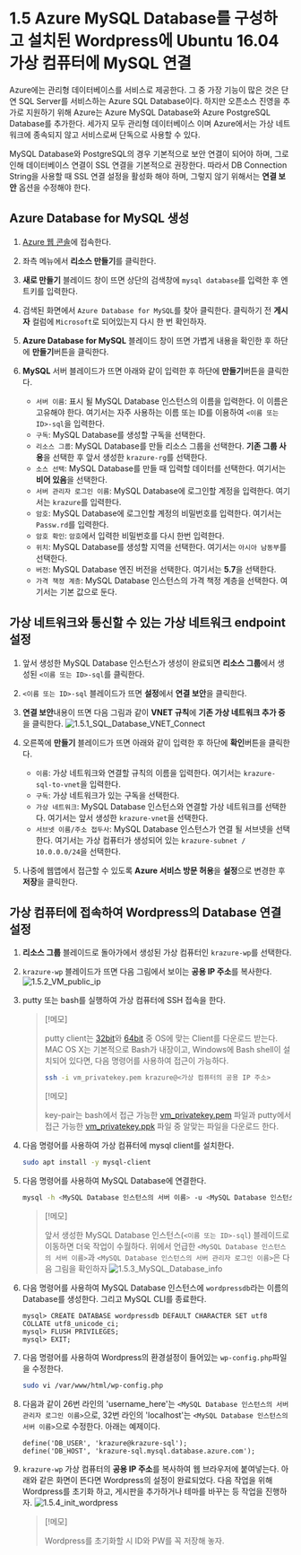 # 1.5 Azure MySQL Database를 구성하고 설치된 Wordpress에 Ubuntu 16.04 가상 컴퓨터에 MySQL 연결

Azure에는 관리형 데이터베이스를 서비스로 제공한다. 그 중 가장 기능이 많은 것은 단연 SQL Server를 서비스하는 Azure SQL Database이다. 하지만 오픈소스 진영을 추가로 지원하기 위해 Azure는 Azure MySQL Database와 Azure PostgreSQL Database를 추가한다. 세가지 모두 관리형 데이터베이스 이며 Azure에서는 가상 네트워크에 종속되지 않고 서비스로써 단독으로 사용할 수 있다.

MySQL Database와 PostgreSQL의 경우 기본적으로 보안 연결이 되어야 하며, 그로 인해 데이터베이스 연결이 SSL 연결을 기본적으로 권장한다. 따라서 DB Connection String을 사용할 때 SSL 연결 설정을 활성화 해야 하며, 그렇지 않기 위해서는 **연결 보안** 옵션을 수정해야 한다.

## Azure Database for MySQL 생성

1. [Azure 웹 콘솔](https://portal.azure.com)에 접속한다.

2. 좌측 메뉴에서 **리소스 만들기**를 클릭한다.

3. **새로 만들기** 블레이드 창이 뜨면 상단의 검색창에 `mysql database`를 입력한 후 엔트키를 입력한다.

4. 검색된 화면에서 `Azure Database for MySQL`를 찾아 클릭한다. 클릭하기 전 **게시자** 컬럼에 `Microsoft`로 되어있는지 다시 한 번 확인하자.

5. **Azure Database for MySQL** 블레이드 창이 뜨면 가볍게 내용을 확인한 후 하단에 **만들기**버튼을 클릭한다.

6. **MySQL** 서버 블레이드가 뜨면 아래와 같이 입력한 후 하단에 **만들기**버튼을 클릭한다.
    - `서버 이름`: 표시 될 MySQL Database 인스턴스의 이름을 입력한다. 이 이름은 고유해야 한다. 여기서는 자주 사용하는 이름 또는 ID를 이용하여 `<이름 또는 ID>-sql`을 입력한다.
    - `구독`: MySQL Database를 생성할 구독을 선택한다.
    - `리소스 그룹`: MySQL Database를 만들 리소스 그룹을 선택한다. **기존 그룹 사용**을 선택한 후 앞서 생성한 `krazure-rg`를 선택한다.
    - `소스 선택`: MySQL Database를 만들 때 입력할 데이터를 선택한다. 여기서는 **비어 있음**을 선택한다.
    - `서버 관리자 로그인 이름`: MySQL Database에 로그인할 계정을 입력한다. 여기서는 `krazure`를 입력한다.
    - `암호`: MySQL Database에 로그인할 계정의 비밀번호를 입력한다. 여기서는 `Passw.rd`를 입력한다.
    - `암호 확인`: `암호`에서 입력한 비밀번호를 다시 한번 입력한다.
    - `위치`: MySQL Database를 생성할 지역을 선택한다. 여기서는 `아시아 남동부`를 선택한다.
    - `버전`: MySQL Database 엔진 버전을 선택한다. 여기서는 **5.7**을 선택한다.
    - `가격 책정 계층`: MySQL Database 인스턴스의 가격 책정 계층을 선택한다. 여기서는 기본 값으로 둔다.

## 가상 네트워크와 통신할 수 있는 가상 네트워크 endpoint 설정

1. 앞서 생성한 MySQL Database 인스턴스가 생성이 완료되면 **리소스 그룹**에서 생성된 `<이름 또는 ID>-sql`를 클릭한다.

2. `<이름 또는 ID>-sql` 블레이드가 뜨면 **설정**에서 **연결 보안**을 클릭한다.

3. **연결 보안**내용이 뜨면 다음 그림과 같이 **VNET 규칙**에 **기존 가상 네트워크 추가 중**을 클릭한다.
 ![1.5.1_SQL_Database_VNET_Connect](../images/1.5.1_SQL_Database_VNET_Connect.PNG)

4. 오른쪽에 **만들기** 블레이드가 뜨면 아래와 같이 입력한 후 하단에 **확인**버튼을 클릭한다.
    - `이름`: 가상 네트워크와 연결할 규칙의 이름을 입력한다. 여기서는 `krazure-sql-to-vnet`을 입력한다.
    - `구독`: 가상 네트워크가 있는 구독을 선택한다.
    - `가상 네트워크`: MySQL Database 인스턴스와 연결할 가상 네트워크를 선택한다. 여기서는 앞서 생성한 `krazure-vnet`을 선택한다.
    - `서브넷 이름/주소 접두사`: MySQL Database 인스턴스가 연결 될 서브넷을 선택한다. 여기서는 가상 컴퓨터가 생성되어 있는 `krazure-subnet / 10.0.0.0/24`을 선택한다.

5. 나중에 웹앱에서 접근할 수 있도록 **Azure 서비스 방문 허용**을 **설정**으로 변경한 후 **저장**을 클릭한다.

## 가상 컴퓨터에 접속하여 Wordpress의 Database 연결 설정

1. **리소스 그룹** 블레이드로 돌아가에서 생성된 가상 컴퓨터인 `krazure-wp`를 선택한다.

2. `krazure-wp` 블레이드가 뜨면 다음 그림에서 보이는 **공용 IP 주소**를 복사한다.
 ![1.5.2_VM_public_ip](../images/1.5.2_VM_public_ip.PNG)

3. putty 또는 bash를 실행하여 가상 컴퓨터에 SSH 접속을 한다.
    > [!메모]
    >
    > putty client는 [32bit](https://the.earth.li/~sgtatham/putty/latest/w32/putty.exe)와 [64bit](https://the.earth.li/~sgtatham/putty/latest/w64/putty.exe) 중 OS에 맞는 Client를 다운로드 받는다. MAC OS X는 기본적으로 Bash가 내장이고, Windows에 Bash shell이 설치되어 있다면, 다음 명령어를 사용하여 접근이 가능하다.
    > ```bash
    > ssh -i vm_privatekey.pem krazure@<가상 컴퓨터의 공용 IP 주소>
    > ```
    > [!메모]
    >
    > key-pair는 bash에서 접근 가능한 [vm_privatekey.pem](../source/key-pair/vm_privatekey.pem) 파일과 putty에서 접근 가능한 [vm_privatekey.ppk](../source/key-pair/vm_privatekey.ppk) 파일 중 알맞는 파일을 다운로드 한다.

4. 다음 명령어를 사용하여 가상 컴퓨터에 mysql client를 설치한다.

    ```bash
    sudo apt install -y mysql-client
    ```

5. 다음 명령어를 사용하여 MySQL Database에 연결한다.

    ```bash
    mysql -h <MySQL Database 인스턴스의 서버 이름> -u <MySQL Database 인스턴스의 서버 관리자 로그인 이름> -p
    ```
    > [!메모]
    >
    > 앞서 생성한 MySQL Database 인스턴스(`<이름 또는 ID>-sql`) 블레이드로 이동하면 더욱 작업이 수월하다. 위에서 언급한 `<MySQL Database 인스턴스의 서버 이름>`과 `<MySQL Database 인스턴스의 서버 관리자 로그인 이름>`은 다음 그림을 확인하자
    > ![1.5.3_MySQL_Database_info](../images/1.5.3_MySQL_Database_info.PNG)

6. 다음 명령어를 사용하여 MySQL Database 인스턴스에 `wordpressdb`라는 이름의 Database를 생성한다. 그리고 MySQL CLI를 종료한다.
    ```mysql
    mysql> CREATE DATABASE wordpressdb DEFAULT CHARACTER SET utf8 COLLATE utf8_unicode_ci;
    mysql> FLUSH PRIVILEGES;
    mysql> EXIT;
    ```

7. 다음 명령어를 사용하여 Wordpress의 환경설정이 들어있는 `wp-config.php`파일을 수정한다.

    ```bash
    sudo vi /var/www/html/wp-config.php
    ```

8. 다음과 같이 26번 라인의 'username_here'는 `<MySQL Database 인스턴스의 서버 관리자 로그인 이름>`으로, 32번 라인의 'localhost'는 `<MySQL Database 인스턴스의 서버 이름>`으로 수정한다. 아래는 예제이다.

    ```example
    define('DB_USER', 'krazure@krazure-sql');
    define('DB_HOST', 'krazure-sql.mysql.database.azure.com');
    ```

9. `krazure-wp` 가상 컴퓨터의 **공용 IP 주소**를 복사하여 웹 브라우저에 붙여넣는다. 아래와 같은 화면이 뜬다면 Wordpress의 설정이 완료되었다. 다음 작업을 위해 Wordpress를 초기화 하고, 게시판을 추가하거나 테마를 바꾸는 등 작업을 진행하자.
 ![1.5.4_init_wordpress](../images/1.5.4_init_wordpress.PNG)

    > [!메모]
    >
    > Wordpress를 초기화할 시 ID와 PW를 꼭 저장해 놓자.